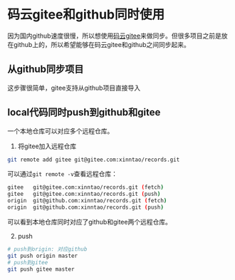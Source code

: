 # 码云gitee和github同时使用

因为国内github速度很慢，所以想使用[码云gitee](https://gitee.com/)来做同步。但很多项目之前是放在github上的，所以希望能够在码云gitee和github之间同步起来。

## 从github同步项目
这步骤很简单，gitee支持从github项目直接导入

## local代码同时push到github和gitee
一个本地仓库可以对应多个远程仓库。

1. 将gitee加入远程仓库
```bash
git remote add gitee git@gitee.com:xinntao/records.git
```
可以通过`git remote -v`查看远程仓库：
```bash
gitee   git@gitee.com:xinntao/records.git (fetch)
gitee   git@gitee.com:xinntao/records.git (push)
origin  git@github.com:xinntao/records.git (fetch)
origin  git@github.com:xinntao/records.git (push)
```
可以看到本地仓库同时对应了github和gitee两个远程仓库。

2. push
```bash
# push到origin: 对应github
git push origin master
# push到gitee
git push gitee master
```